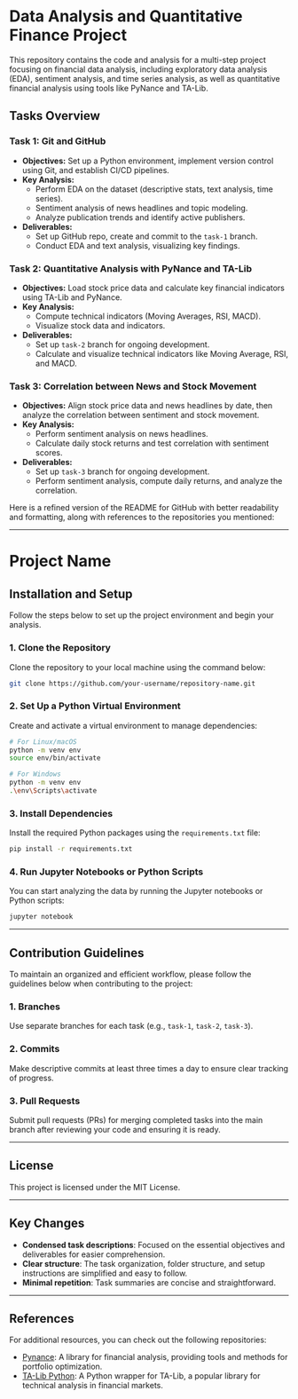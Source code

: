 # Data Analysis and Quantitative Finance Project

This repository contains the code and analysis for a multi-step project focusing on financial data analysis, including exploratory data analysis (EDA), sentiment analysis, and time series analysis, as well as quantitative financial analysis using tools like PyNance and TA-Lib.

## Tasks Overview

### Task 1: Git and GitHub

- **Objectives:** Set up a Python environment, implement version control using Git, and establish CI/CD pipelines.
- **Key Analysis:** 
  - Perform EDA on the dataset (descriptive stats, text analysis, time series).
  - Sentiment analysis of news headlines and topic modeling.
  - Analyze publication trends and identify active publishers.
- **Deliverables:**
  - Set up GitHub repo, create and commit to the `task-1` branch.
  - Conduct EDA and text analysis, visualizing key findings.

### Task 2: Quantitative Analysis with PyNance and TA-Lib

- **Objectives:** Load stock price data and calculate key financial indicators using TA-Lib and PyNance.
- **Key Analysis:** 
  - Compute technical indicators (Moving Averages, RSI, MACD).
  - Visualize stock data and indicators.
- **Deliverables:**
  - Set up `task-2` branch for ongoing development.
  - Calculate and visualize technical indicators like Moving Average, RSI, and MACD.

### Task 3: Correlation between News and Stock Movement

- **Objectives:** Align stock price data and news headlines by date, then analyze the correlation between sentiment and stock movement.
- **Key Analysis:** 
  - Perform sentiment analysis on news headlines.
  - Calculate daily stock returns and test correlation with sentiment scores.
- **Deliverables:**
  - Set up `task-3` branch for ongoing development.
  - Perform sentiment analysis, compute daily returns, and analyze the correlation.

Here is a refined version of the README for GitHub with better readability and formatting, along with references to the repositories you mentioned:

---

# Project Name

## Installation and Setup

Follow the steps below to set up the project environment and begin your analysis.

### 1. Clone the Repository
Clone the repository to your local machine using the command below:
```bash
git clone https://github.com/your-username/repository-name.git
```

### 2. Set Up a Python Virtual Environment
Create and activate a virtual environment to manage dependencies:
```bash
# For Linux/macOS
python -m venv env
source env/bin/activate

# For Windows
python -m venv env
.\env\Scripts\activate
```

### 3. Install Dependencies
Install the required Python packages using the `requirements.txt` file:
```bash
pip install -r requirements.txt
```

### 4. Run Jupyter Notebooks or Python Scripts
You can start analyzing the data by running the Jupyter notebooks or Python scripts:
```bash
jupyter notebook
```

---

## Contribution Guidelines

To maintain an organized and efficient workflow, please follow the guidelines below when contributing to the project:

### 1. Branches
Use separate branches for each task (e.g., `task-1`, `task-2`, `task-3`).

### 2. Commits
Make descriptive commits at least three times a day to ensure clear tracking of progress.

### 3. Pull Requests
Submit pull requests (PRs) for merging completed tasks into the main branch after reviewing your code and ensuring it is ready.

---

## License

This project is licensed under the MIT License.

---

## Key Changes
- **Condensed task descriptions**: Focused on the essential objectives and deliverables for easier comprehension.
- **Clear structure**: The task organization, folder structure, and setup instructions are simplified and easy to follow.
- **Minimal repetition**: Task summaries are concise and straightforward.

---

## References

For additional resources, you can check out the following repositories:

- [Pynance](https://github.com/mqandil/pynance): A library for financial analysis, providing tools and methods for portfolio optimization.
- [TA-Lib Python](https://github.com/ta-lib/ta-lib-python): A Python wrapper for TA-Lib, a popular library for technical analysis in financial markets.
